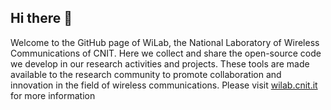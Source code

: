 ## Hi there 👋

Welcome to the GitHub page of WiLab, the National Laboratory of Wireless Communications of CNIT. Here we collect and share the open-source code we develop in our research activities and projects. These tools are made available to the research community to promote collaboration and innovation in the field of wireless communications. Please visit [wilab.cnit.it](https://wilab.cnit.it/) for more information
